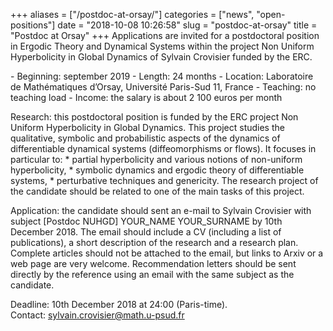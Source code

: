 +++
aliases = ["/postdoc-at-orsay/"]
categories = ["news", "open-positions"]
date = "2018-10-08 10:26:58"
slug = "postdoc-at-orsay"
title = "Postdoc at Orsay"
+++
Applications are invited for a postdoctoral position in Ergodic Theory
and Dynamical Systems within the project Non Uniform Hyperbolicity in
Global Dynamics of Sylvain Crovisier funded by the ERC.

\- Beginning: september 2019 - Length: 24 months - Location: Laboratoire
de Mathématiques d’Orsay, Université Paris-Sud 11, France - Teaching: no
teaching load - Income: the salary is about 2 100 euros per month

Research: this postdoctoral position is funded by the ERC project Non
Uniform Hyperbolicity in Global Dynamics. This project studies the
qualitative, symbolic and probabilistic aspects of the dynamics of
differentiable dynamical systems (diffeomorphisms or flows). It focuses
in particular to: \* partial hyperbolicity and various notions of
non-uniform hyperbolicity, \* symbolic dynamics and ergodic theory of
differentiable systems, \* perturbative techniques and genericity. The
research project of the candidate should be related to one of the main
tasks of this project.

Application: the candidate should sent an e-mail to Sylvain Crovisier
with subject \[Postdoc NUHGD\] YOUR\_NAME YOUR\_SURNAME by 10th December
2018. The email should include a CV (including a list of publications),
a short description of the research and a research plan. Complete
articles should not be attached to the email, but links to Arxiv or a
web page are very welcome. Recommendation letters should be sent
directly by the reference using an email with the same subject as the
candidate.

Deadline: 10th December 2018 at 24:00 (Paris-time).
Contact: <sylvain.crovisier@math.u-psud.fr>

